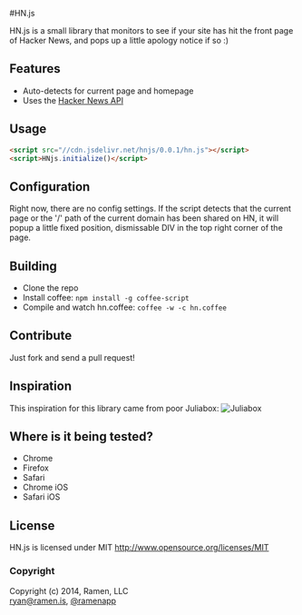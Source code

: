 #HN.js

HN.js is a small library that monitors to see if your site has hit the front
page of Hacker News, and pops up a little apology notice if so :)

## Features

* Auto-detects for current page and homepage
* Uses the [Hacker News API](http://api.ihackernews.com/)

## Usage

```html
<script src="//cdn.jsdelivr.net/hnjs/0.0.1/hn.js"></script>
<script>HNjs.initialize()</script>
```

## Configuration

Right now, there are no config settings. If the script detects that the current page
or the '/' path of the current domain has been shared on HN, it will popup a little fixed
position, dismissable DIV in the top right corner of the page.


## Building

* Clone the repo
* Install coffee: `npm install -g coffee-script`
* Compile and watch hn.coffee: `coffee -w -c hn.coffee`

## Contribute

Just fork and send a pull request!


## Inspiration

This inspiration for this library came from poor Juliabox:
![Juliabox](https://dl.dropboxusercontent.com/spa/c8k9520tqhih2dg/yuvo-cja.png)

## Where is it being tested?

* Chrome
* Firefox
* Safari
* Chrome iOS
* Safari iOS

## License

HN.js is licensed under MIT http://www.opensource.org/licenses/MIT

### Copyright

Copyright (c) 2014, Ramen, LLC  
<ryan@ramen.is>, [@ramenapp](http://twitter.com/ramenapp)
